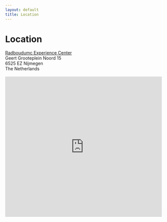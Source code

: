 ```yaml
---
layout: default
title: Location
---
```


# Location

<div class="content a">
    <a href="https://www.radboudumc.nl/over-het-radboudumc/experience-center" target="_blank">
        Radboudumc Experience Center <br>
    </a>
</div>


<div class="content">
Geert Grooteplein Noord 15 <br>
6525 EZ Nijmegen <br>
The Netherlands <br>

<br>
</div>


<div class="map-container">
    <iframe src="https://www.google.com/maps/embed?pb=!1m18!1m12!1m3!1d2466.0150248730324!2d5.860423199999999!3d51.824155999999995!2m3!1f0!2f0!3f0!3m2!1i1024!2i768!4f13.1!3m3!1m2!1s0x47c708f1c080b409%3A0x788b21f43a9e50c!2sGeert%20Grooteplein%20Zuid%2015%2C%206525%20HP%20Nijmegen!5e0!3m2!1snl!2snl!4v1741080845434!5m2!1snl!2snl"  width="100%" height="450" style="border:0;" allowfullscreen="" loading="lazy" referrerpolicy="no-referrer-when-downgrade"></iframe>

</div>